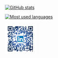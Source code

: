 [![GitHub stats](https://github-readme-stats.vercel.app/api?username=m-alorda&count_private=true&show_icons=true&disable_animations=true&theme=monokai&border_radius=20)](https://github-readme-stats.vercel.app/api?username=m-alorda&count_private=true&show_icons=true&disable_animations=true&theme=monokai&border_radius=20)

[![Most used languages](https://github-readme-stats.vercel.app/api/top-langs/?username=m-alorda&layout=compact&hide=html&theme=monokai&border_radius=20)](https://github-readme-stats.vercel.app/api/top-langs/?username=m-alorda&layout=compact&hide=html&theme=monokai&border_radius=20)

<a href="https://www.linkedin.com/in/miguel-alorda/">
  <img height="20%" width="20%"  src="https://github.com/m-alorda/qr-generator/blob/main/example/with-icon/linkedin-qr.png"/>
</a>

